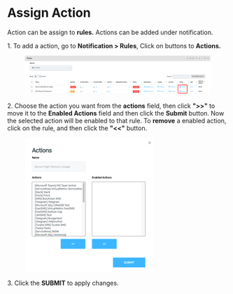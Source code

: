# Assign Action

Action can be assign to **rules.** Actions can be added under notification.&#x20;

1\.      To add a action, go to **Notification > Rules**, Click on buttons to **Actions.**

<figure><img src="../../../.gitbook/assets/image (288).png" alt=""><figcaption></figcaption></figure>

2\.      Choose the action you want from the **actions** field, then click **">>"** to move it to the **Enabled Actions** field and then click the **Submit** button. Now the selected action will be enabled to that rule. To **remove** a enabled action, click on the rule, and then click the **"<<"** button.

<div align="left">

<figure><img src="../../../.gitbook/assets/image (289).png" alt="" width="294"><figcaption></figcaption></figure>

</div>

3\.       Click the **SUBMIT** to apply changes.
